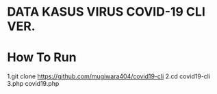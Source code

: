 # DATA KASUS VIRUS COVID-19 CLI VER.

 # How To Run
   1.git clone https://github.com/mugiwara404/covid19-cli
   2.cd covid19-cli
   3.php covid19.php
